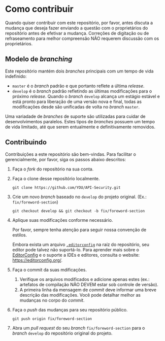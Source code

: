 Como contribuir
===============

Quando quiser contribuir com este repositório, por favor, antes discuta a mudança que deseja fazer enviando a questão com o proprietários do repositório antes de efetivar a mudança. Correções de digitação ou de refraseamento para melhor compreensão NÃO requerem discussão com os proprietários.

## Modelo de *branching*

Este repositório mantém dois *branches* principais com um tempo de vida indefinido:
* `master` é o *branch* padrão e que portanto reflete a última *release*.
* `develop` é o *branch* padrão refletindo as últimas modificações para o próximo *release*. Quando o *branch* `develop` alcança um estágio estável e está pronto para liberação de uma versão nova e final, todas as modificações desde são unificadas de volta no *branch* `master`.

Uma variadade de *branches* de suporte são utilizadas para cuidar de desenvolvimentos paralelos. Estes tipos de *branches* possuem um tempo de vida limitado, até que serem entualmente e definitivamente removidos.

## Contribuindo

Contribuições a este repositório são bem-vindas. Para facilitar o gerencialmente, por favor, siga os passos abaixo descritos:

1. Faça o *fork* do repositório na sua conta.

2. Faça o clone desse repositório localmente.
   ```
   git clone https://github.com/YOU/API-Security.git
   ```
3. Crie um novo *branch* baseado no `develop` do projeto original. (Ex.: `fix/foreword-section`)
   ```
   git checkout develop && git checkout -b fix/foreword-section
   ```
4. Aplique suas modificações conforme necessário.

   Por favor, sempre tenha atenção para seguir nossa convenção de estilos.

   Embora exista um arquivo [`.editorconfig`][1] na raíz do repositório, seu editor pode talvez não suportá-lo. Para aprender mais sobre o [EditorConfig][2] e o suporte a IDEs e editores, consulta o website: https://editorconfig.org/.

5. Faça o commit da suas mdificações.

   1. Verifique os arquivos modificados e adicione apenas estes (ex.: artefatos de compilação NÃO DEVEM estar sob controle de versão).
   2. A primeira linha da mensagem de *commit* deve informar uma breve descrição das modificações. Você pode detalhar melhor as mudanças no corpo do *commit*.

6. Faça o *push* das mudanças para seu repositório público.
   ```
   git push origin fix/foreword-section
   ```
7. Abra um *pull request* do seu *branch* `fix/foreword-section` para o *branch* `develop` do repositório original do projeto.

[1]: .editorconfig
[2]: https://editorconfig.org/
